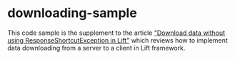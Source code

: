 downloading-sample
==================

This code sample is the supplement to the article
<a href="http://sysgears.com/articles/download-data-without-using-ResponseShortcutException-in-Lift/" target="_blank">
"Download data without using ResponseShortcutException in Lift"</a>
which reviews how to implement data downloading from a server to a client in Lift framework.
